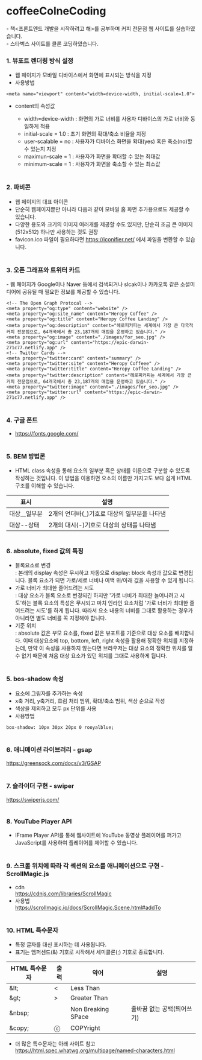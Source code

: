 # coffeeColneCoding
\- 책<프론트엔드 개발을 시작하려고 해>를 공부하며 커피 전문점 웹 사이트를 실습하였습니다.   
\- 스타벅스 사이트를 클론 코딩하였습니다. 

### 1. 뷰포트 렌더링 방식 설정
- 웹 페이지가 모바일 디바이스에서 화면에 표시되는 방식을 지정   
- 사용방법 
```
<meta name="viewport" content="width=device-width, initial-scale=1.0">
```
- content의 속성값   

  - width=device-width : 화면의 가로 너비를 사용자 디바이스의 가로 너비와 동일하게 적용     
  - initial-scale = 1.0 : 초기 화면의 확대/축소 비율을 지정  
  - user-scalable = no : 사용자가 디바이스 화면을 확대(yes) 혹은 축소(no)할 수 있는지 지정   
  - maximun-scale = 1 : 사용자가 화면을 확대할 수 있는 최대값  
  - minimum-scale = 1 : 사용자가 화면을 축소할 수 있는 최소값    
#
### 2. 파비콘 
- 웹 페이지의 대표 아이콘  
- 단순히 웹페이지뿐만 아니라 다음과 같이 모바일 홈 화면 추가용으로도 제공할 수 있습니다.   
- 다양한 용도와 크기의 이미지 여러개를 제공할 수도 있지만, 단순히 조금 큰 이미지(512x512) 하나만 사용하는 것도 권장   
- favicon.ico 파일이 필요하다면 https://iconifier.net/ 에서 파일을 변환할 수 있습니다. 
#
### 3. 오픈 그래프와 트위터 카드
\- 웹 페이지가 Google이나 Naver 등에서 검색되거나 slcak이나 카카오톡 같은 소셜미디어에 공유될 때 필요한 정보를 제공할 수 있습니다. 
```
<!-- The Open Graph Protocal -->
<meta property="og:type" content="website" />
<meta property="og:site_name" content="Heropy Coffee" />
<meta property="og:title" content="Heropy Coffee Landing" />
<meta property="og:description" content="헤로피커피는 세계에서 가장 큰 다국적 커피 전문점으로, 64개국에서 총 23,187개의 매점을 운영하고 있습니다." />
<meta property="og:image" content="./images/for_seo.jpg" />
<meta property="og:url" content="https://epic-darwin-271c77.netlify.app" />
<!-- Twitter Cards -->
<meta property="twitter:card" content="summary" />
<meta property="twitter:site" content="Heropy Coffeee" />
<meta property="twitter:title" content="Heropy Coffee Landing" />
<meta property="twitter:description" content="헤로피커피는 세계에서 가장 큰 커피 전문점으로, 64개국에서 총 23,187개의 매점을 운영하고 있습니다." />
<meta property="twitter:image" content="./images/for_seo.jpg" />
<meta property="twitter:url" content="https://epic-darwin-271c77.netlify.app" />
```
#
### 4. 구글 폰트 
- https://fonts.google.com/  
#
### 5. BEM 방법론
- HTML class 속성을 통해 요소의 일부분 혹은 상태를 이른으로 구분할 수 있도록 작성하는 것입니다. 이 방법을 이용하면 요소의 이름만 가지고도 보다 쉽게 HTML 구조를 이해할 수 있습니다.     

|표시|설명|
|------|---|
|대상__일부분|2개의 언더바(_)기호로 대상의 일부분을 나타냄|
|대상--상태|2개의 대시(-)기호로 대상의 상태를 나타냄|
#
### 6. absolute, fixed 값의 특징
- 블록요소로 변경  
: 본래의 display 속성은 무시하고 자동으로 display: block 속성과 값으로 변경됩니다. 블록 요소가 되면 가로/세로 너비나 여백 위/아래 값을 사용할 수 있게 됩니다.   
- 가로 너비가 최대한 줄어드려는 시도  
: 대상 요소가 블록 요소로 변경되긴 하지만 '가로 너비가 최대한 늘어나려고 시도'하는 블록 요소의 특성은 무시되고 마치 인라인 요소처럼 '가로 너비가 최대한 줄어드려는 시도'를 하게 됩니다. 따라서 요소 내용의 너비를 그대로 활용하는 경우가 아니라면 별도 너비를 꼭 지정해야 합니다.   
- 기준 위치   
: absolute 값은 부모 요소를, fixed 값은 뷰포트를 기준으로 대상 요소를 배치합니다. 이때 대상요소에 top, bottom, left, right 속성을 활용해 정확한 위치를 지정하는데, 만약 이 속성을 사용하지 않는다면 브라우저는 대상 요소의 정확한 위치를 알 수 없기 때문에 처음 대상 요소가 있던 위치를 그대로 사용하게 됩니다.  
#
### 5. bos-shadow 속성
- 요소에 그림자를 추가하는 속성
- x축 거리, y축거리, 흐림 처리 범위, 확대/축소 범위, 색상 순으로 작성
- 색상을 제외하고 모두 px 단위를 사용
- 사용방법
```
box-shadow: 10px 30px 20px 0 rooyalblue;
```
#
### 6. 애니메이션 라이브러리 - gsap
https://greensock.com/docs/v3/GSAP  
#
### 7. 슬라이더 구현 - swiper
https://swiperjs.com/  
#
### 8.  YouTube Player API
- IFrame Player API를 통해 웹사이트에 YouTube 동영상 플레이어를 퍼가고 JavaScript를 사용하여 플레이어를 제어할 수 있습니다.  
#
### 9. 스크롤 위치에 따라 각 섹션의 요소를 애니메이션으로 구현 - ScrollMagic.js 
- cdn  
https://cdnjs.com/libraries/ScrollMagic  
- 사용법   
https://scrollmagic.io/docs/ScrollMagic.Scene.html#addTo   
#
### 10. HTML 특수문자
- 특정 글자를 대신 표시하는 데 사용됩니다. 
- 표기는 엠퍼센드(&) 기호로 시작해서 세미콜론(;) 기호로 종료합니다. 

|HTML 특수문자|출력|약어|설명|
|------|------|------|--|
|\&lt;|<|Less Than||
|\&gt;|>|Greater Than||
|\&nbsp;||Non Breaking SPace|줄바꿈 없는 공백(띄어쓰기)|
|\&copy;|ⓒ|COPYright||

- 더 많은 특수문자는 아래 사이트 참고  
https://html.spec.whatwg.org/multipage/named-characters.html  
#






